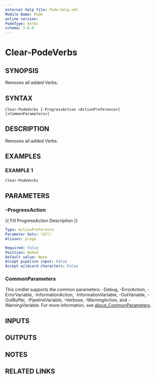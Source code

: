 ```yaml
---
external help file: Pode-help.xml
Module Name: Pode
online version:
PodeType: Verbs
schema: 2.0.0
---
```


# Clear-PodeVerbs

## SYNOPSIS
Removes all added Verbs.

## SYNTAX

```
Clear-PodeVerbs [-ProgressAction <ActionPreference>] [<CommonParameters>]
```

## DESCRIPTION
Removes all added Verbs.

## EXAMPLES

### EXAMPLE 1
```
Clear-PodeVerbs
```

## PARAMETERS

### -ProgressAction
{{ Fill ProgressAction Description }}

```yaml
Type: ActionPreference
Parameter Sets: (All)
Aliases: proga

Required: False
Position: Named
Default value: None
Accept pipeline input: False
Accept wildcard characters: False
```

### CommonParameters
This cmdlet supports the common parameters: -Debug, -ErrorAction, -ErrorVariable, -InformationAction, -InformationVariable, -OutVariable, -OutBuffer, -PipelineVariable, -Verbose, -WarningAction, and -WarningVariable. For more information, see [about_CommonParameters](http://go.microsoft.com/fwlink/?LinkID=113216).

## INPUTS

## OUTPUTS

## NOTES

## RELATED LINKS
